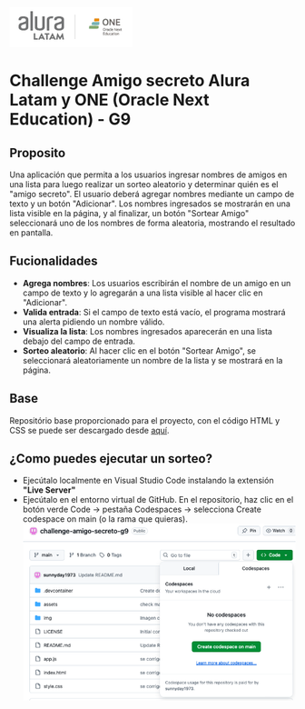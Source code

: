 ![Alura + One](./img/aluraOne.png)
# Challenge Amigo secreto Alura Latam y ONE (Oracle Next Education) - G9

Proposito
---
Una aplicación que permita a los usuarios ingresar nombres de amigos en una lista para luego realizar un sorteo aleatorio y determinar quién es el "amigo secreto".
El usuario deberá agregar nombres mediante un campo de texto y un botón "Adicionar". Los nombres ingresados se mostrarán en una lista visible en la página, y al finalizar, un botón "Sortear Amigo" seleccionará uno de los nombres de forma aleatoria, mostrando el resultado en pantalla.

Fucionalidades
---
- **Agrega nombres**: Los usuarios escribirán el nombre de un amigo en un campo de texto y lo agregarán a una lista visible al hacer clic en "Adicionar".
- **Valida entrada**: Si el campo de texto está vacío, el programa mostrará una alerta pidiendo un nombre válido.
- **Visualiza la lista**: Los nombres ingresados aparecerán en una lista debajo del campo de entrada.
- **Sorteo aleatorio**: Al hacer clic en el botón "Sortear Amigo", se seleccionará aleatoriamente un nombre de la lista y se mostrará en la página.

Base
---
Repositório base proporcionado para el proyecto, con el código HTML y CSS se puede ser descargado desde [aquí](https://github.com/Oracle-Next-Education/challenge-amigo-secreto_esp).

## ¿Como puedes ejecutar un sorteo?
- Ejecútalo localmente en Visual Studio Code instalando la extensión **"Live Server"**
- Ejecútalo en el entorno virtual de GitHub. En el repositorio, haz clic en el botón verde Code → pestaña Codespaces → selecciona Create codespace on main (o la rama que quieras). ![Code space](./img/fig3.png)

